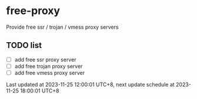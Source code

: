 
# free-proxy
Provide free ssr / trojan / vmess proxy servers


## TODO list
- [ ] add free ssr proxy server
- [ ] add free trojan proxy server
- [ ] add free vmess proxy server

Last updated at 2023-11-25 12:00:01 UTC+8, next update schedule at 2023-11-25 18:00:01 UTC+8

